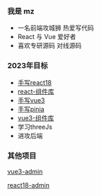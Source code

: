 ### 我是 mz
* 一名前端攻城狮 热爱写代码
* React 与 Vue 爱好者
* 喜欢专研源码 对线源码

### 2023年目标
* [手写react18](https://github.com/mz-dfhp/write-react)
* [react-组件库](https://github.com/mz-dfhp/react18-ui)
* [手写vue3](https://github.com/mz-dfhp/write-vue3)
* [手写pinia](https://github.com/mz-dfhp/write-pinia)
* [vue3-组件库](https://github.com/mz-dfhp/mz-ui)
* 学习threeJs
* 进攻后端

### 其他项目
[vue3-admin](https://github.com/mz-dfhp/mz-vue3-admin)

[react18-admin](https://github.com/mz-dfhp/mz-react-admin)
